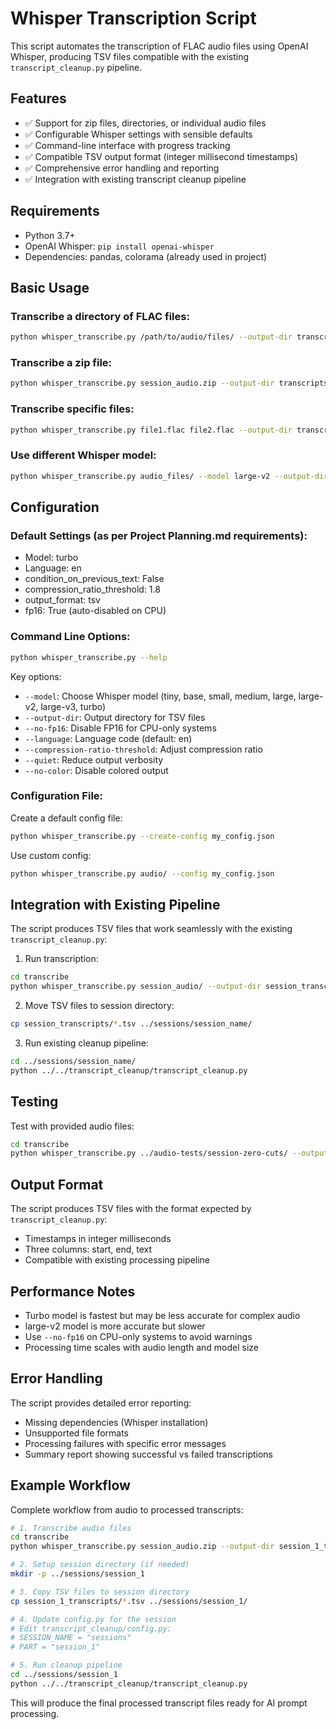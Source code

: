 # Whisper Transcription Script

This script automates the transcription of FLAC audio files using OpenAI Whisper, producing TSV files compatible with the existing `transcript_cleanup.py` pipeline.

## Features

- ✅ Support for zip files, directories, or individual audio files
- ✅ Configurable Whisper settings with sensible defaults
- ✅ Command-line interface with progress tracking
- ✅ Compatible TSV output format (integer millisecond timestamps)
- ✅ Comprehensive error handling and reporting
- ✅ Integration with existing transcript cleanup pipeline

## Requirements

- Python 3.7+
- OpenAI Whisper: `pip install openai-whisper`
- Dependencies: pandas, colorama (already used in project)

## Basic Usage

### Transcribe a directory of FLAC files:
```bash
python whisper_transcribe.py /path/to/audio/files/ --output-dir transcripts
```

### Transcribe a zip file:
```bash
python whisper_transcribe.py session_audio.zip --output-dir transcripts
```

### Transcribe specific files:
```bash
python whisper_transcribe.py file1.flac file2.flac --output-dir transcripts
```

### Use different Whisper model:
```bash
python whisper_transcribe.py audio_files/ --model large-v2 --output-dir transcripts
```

## Configuration

### Default Settings (as per Project Planning.md requirements):
- Model: turbo
- Language: en
- condition_on_previous_text: False  
- compression_ratio_threshold: 1.8
- output_format: tsv
- fp16: True (auto-disabled on CPU)

### Command Line Options:
```bash
python whisper_transcribe.py --help
```

Key options:
- `--model`: Choose Whisper model (tiny, base, small, medium, large, large-v2, large-v3, turbo)
- `--output-dir`: Output directory for TSV files
- `--no-fp16`: Disable FP16 for CPU-only systems
- `--language`: Language code (default: en)
- `--compression-ratio-threshold`: Adjust compression ratio
- `--quiet`: Reduce output verbosity
- `--no-color`: Disable colored output

### Configuration File:
Create a default config file:
```bash
python whisper_transcribe.py --create-config my_config.json
```

Use custom config:
```bash
python whisper_transcribe.py audio/ --config my_config.json
```

## Integration with Existing Pipeline

The script produces TSV files that work seamlessly with the existing `transcript_cleanup.py`:

1. Run transcription:
```bash
cd transcribe
python whisper_transcribe.py session_audio/ --output-dir session_transcripts
```

2. Move TSV files to session directory:
```bash
cp session_transcripts/*.tsv ../sessions/session_name/
```

3. Run existing cleanup pipeline:
```bash
cd ../sessions/session_name/
python ../../transcript_cleanup/transcript_cleanup.py
```

## Testing

Test with provided audio files:
```bash
cd transcribe
python whisper_transcribe.py ../audio-tests/session-zero-cuts/ --output-dir test-output --no-fp16
```

## Output Format

The script produces TSV files with the format expected by `transcript_cleanup.py`:
- Timestamps in integer milliseconds
- Three columns: start, end, text
- Compatible with existing processing pipeline

## Performance Notes

- Turbo model is fastest but may be less accurate for complex audio
- large-v2 model is more accurate but slower
- Use `--no-fp16` on CPU-only systems to avoid warnings
- Processing time scales with audio length and model size

## Error Handling

The script provides detailed error reporting:
- Missing dependencies (Whisper installation)
- Unsupported file formats
- Processing failures with specific error messages
- Summary report showing successful vs failed transcriptions

## Example Workflow

Complete workflow from audio to processed transcripts:

```bash
# 1. Transcribe audio files
cd transcribe
python whisper_transcribe.py session_audio.zip --output-dir session_1_transcripts

# 2. Setup session directory (if needed)
mkdir -p ../sessions/session_1

# 3. Copy TSV files to session directory  
cp session_1_transcripts/*.tsv ../sessions/session_1/

# 4. Update config.py for the session
# Edit transcript_cleanup/config.py:
# SESSION_NAME = "sessions"
# PART = "session_1"

# 5. Run cleanup pipeline
cd ../sessions/session_1
python ../../transcript_cleanup/transcript_cleanup.py
```

This will produce the final processed transcript files ready for AI prompt processing.